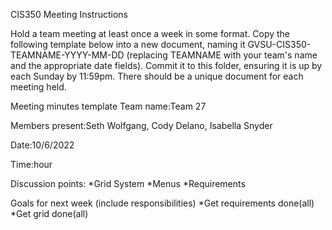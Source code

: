 CIS350 Meeting Instructions

Hold a team meeting at least once a week in some format. Copy the following template below into a new document, naming it GVSU-CIS350-TEAMNAME-YYYY-MM-DD (replacing TEAMNAME with your team's name and the appropriate date fields). Commit it to this folder, ensuring it is up by each Sunday by 11:59pm. There should be a unique document for each meeting held.

Meeting minutes template
Team name:Team 27

Members present:Seth Wolfgang, Cody Delano, Isabella Snyder

Date:10/6/2022

Time:hour

Discussion points:
*Grid System
*Menus
*Requirements

Goals for next week (include responsibilities)
*Get requirements done(all)
*Get grid done(all)

